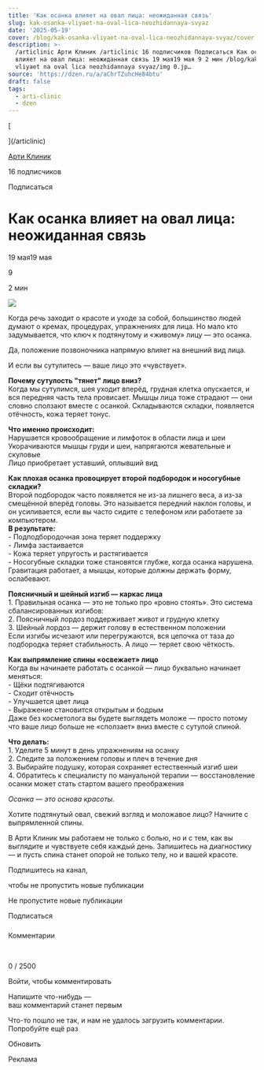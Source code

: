 ```yaml
---
title: 'Как осанка влияет на овал лица: неожиданная связь'
slug: kak-osanka-vliyaet-na-oval-lica-neozhidannaya-svyaz
date: '2025-05-19'
cover: /blog/kak-osanka-vliyaet-na-oval-lica-neozhidannaya-svyaz/cover.jpg
description: >-
  /articlinic Арти Клиник /articlinic 16 подписчиков Подписаться Как осанка
  влияет на овал лица: неожиданная связь 19 мая19 мая 9 2 мин /blog/kak osanka
  vliyaet na oval lica neozhidannaya svyaz/img 0.jp…
source: 'https://dzen.ru/a/aChrTZuhcHe84btu'
draft: false
tags:
  - arti-clinic
  - dzen
---
```

[

](/articlinic)

[Арти Клиник](/articlinic)

16 подписчиков

Подписаться

# Как осанка влияет на овал лица: неожиданная связь

19 мая19 мая

9

2 мин

![](/blog/kak-osanka-vliyaet-na-oval-lica-neozhidannaya-svyaz/img-0.jpg)

Когда речь заходит о красоте и уходе за собой, большинство людей думают о кремах, процедурах, упражнениях для лица. Но мало кто задумывается, что ключ к подтянутому и «живому» лицу — это осанка.

Да, положение позвоночника напрямую влияет на внешний вид лица.

И если вы сутулитесь — ваше лицо это «чувствует».  
  
**Почему сутулость "тянет" лицо вниз?**  
Когда мы сутулимся, шея уходит вперёд, грудная клетка опускается, и вся передняя часть тела провисает. Мышцы лица тоже страдают — они словно сползают вместе с осанкой. Складываются складки, появляется отёчность, кожа теряет тонус.

  
**Что именно происходит:**  
Нарушается кровообращение и лимфоток в области лица и шеи  
Укорачиваются мышцы груди и шеи, напрягаются жевательные и скуловые  
Лицо приобретает уставший, оплывший вид  
  
**Как плохая осанка провоцирует второй подбородок и носогубные складки?**  
Второй подбородок часто появляется не из-за лишнего веса, а из-за смещённой вперёд головы. Это называется передний наклон головы, и он усиливается, если вы часто сидите с телефоном или работаете за компьютером.  
**В результате:**  
\- Подподбородочная зона теряет поддержку  
\- Лимфа застаивается  
\- Кожа теряет упругость и растягивается  
\- Носогубные складки тоже становятся глубже, когда осанка нарушена. Гравитация работает, а мышцы, которые должны держать форму, ослабевают.  
  
**Поясничный и шейный изгиб — каркас лица**  
1\. Правильная осанка — это не только про «ровно стоять». Это система сбалансированных изгибов:  
2\. Поясничный лордоз поддерживает живот и грудную клетку  
3\. Шейный лордоз — держит голову в естественном положении  
Если изгибы исчезают или перегружаются, вся цепочка от таза до подбородка теряет стабильность. А лицо — теряет свою чёткость.  
  
**Как выпрямление спины «освежает» лицо**  
Когда вы начинаете работать с осанкой — лицо буквально начинает меняться:  
\- Щёки подтягиваются  
\- Сходит отёчность  
\- Улучшается цвет лица  
\- Выражение становится открытым и бодрым  
Даже без косметолога вы будете выглядеть моложе — просто потому что ваше лицо больше не «сползает» вниз вместе с сутулой спиной.  
  
**Что делать:**  
1\. Уделите 5 минут в день упражнениям на осанку  
2\. Следите за положением головы и плеч в течение дня  
3\. Выбирайте подушку, которая сохраняет естественный изгиб шеи  
4\. Обратитесь к специалисту по мануальной терапии — восстановление осанки может стать стартом вашего преображения  
  
_Осанка — это основа красоты._

Хотите подтянутый овал, свежий взгляд и моложавое лицо? Начните с выпрямленной спины.

  
В Арти Клиник мы работаем не только с болью, но и с тем, как вы выглядите и чувствуете себя каждый день. Запишитесь на диагностику — и пусть спина станет опорой не только телу, но и вашей красоте.  

Подпишитесь на канал,

чтобы не пропустить новые публикации

Не пропустите новые публикации

Подписаться

### 

Комментарии

⁠

0 / 2500

Войти, чтобы комментировать

Напишите что-нибудь —  
ваш комментарий станет первым

Что-то пошло не так, и нам не удалось загрузить комментарии. Попробуйте ещё раз

Обновить

Реклама
